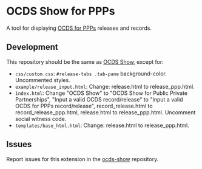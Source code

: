 # OCDS Show for PPPs

A tool for displaying [OCDS for PPPs](https://standard.open-contracting.org/profiles/ppp/) releases and records.

## Development

This repository should be the same as [OCDS Show](https://github.com/open-contracting/ocds-show), except for:

* `css/custom.css`: `#release-tabs .tab-pane` background-color. Uncommented styles.
* `example/release_input.html`: Change: release.html to release_ppp.html.
* `index.html`: Change "OCDS Show" to "OCDS Show for Public Private Partnerships", "Input a valid OCDS record/release" to "Input a valid OCDS for PPPs record/release", record_release.html to record_release_ppp.html, release.html to release_ppp.html. Uncomment social witness code.
* `templates/base_html.html`: Change: release.html to release_ppp.html.


## Issues

Report issues for this extension in the [ocds-show](https://github.com/open-contracting/ocds-show/issues) repository.
